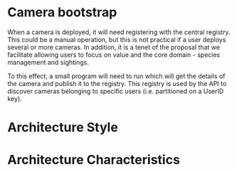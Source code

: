 # Camera bootstrap

When a camera is deployed, it will need registering with the central registry. This could be a manual operation,
but this is not practical if a user deploys several or more cameras. In addition, it is a tenet of the proposal
that we facilitate allowing users to focus on value and the core domain - species management and sightings.

To this effect, a small program will need to run which will get the details of the camera and publish it to the registry.
This registry is used by the API to discover cameras belonging to specific users (i.e. partitioned on a UserID key).

# Architecture Style


# Architecture Characteristics